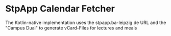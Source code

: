 # StpApp Calendar Fetcher
The Kotlin-native implementation uses the stpapp.ba-leipzig.de URL and the "Campus Dual" to generate
vCard-Files for lectures and meals